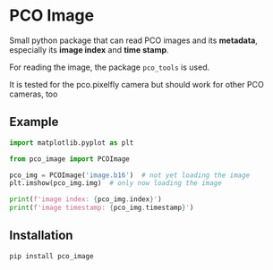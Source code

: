 # PCO Image

Small python package that can read PCO images and its **metadata**, especially its **image index** and **time stamp**.

For reading the image, the package `pco_tools` is used.

It is tested for the pco.pixelfly camera but should work for other PCO cameras, too

## Example

````python
import matplotlib.pyplot as plt

from pco_image import PCOImage

pco_img = PCOImage('image.b16')  # not yet loading the image
plt.imshow(pco_img.img)  # only now loading the image

print(f'image index: {pco_img.index}')
print(f'image timestamp: {pco_img.timestamp}')

````

## Installation

```bash
pip install pco_image
```